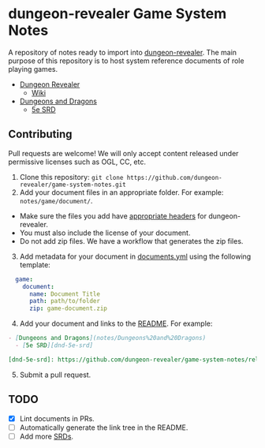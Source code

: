 # dungeon-revealer Game System Notes

A repository of notes ready to import into [dungeon-revealer](https://github.com/dungeon-revealer/dungeon-revealer/). The main purpose of this repository is to host system reference documents of role playing games.


- [Dungeon Revealer](notes/Dungeon%20Revealer/wiki)
  - [Wiki][dungeon-revealer-wiki]
- [Dungeons and Dragons](notes/Dungeons%20and%20Dragons)
  - [5e SRD][dnd-5e-srd]



## Contributing

Pull requests are welcome! We will only accept content released under permissive licenses such as OGL, CC, etc.

1. Clone this repository: `git clone https://github.com/dungeon-revealer/game-system-notes.git`
2. Add your document files in an appropriate folder. For example: `notes/game/document/`.
  - Make sure the files you add have [appropriate headers](https://github.com/dungeon-revealer/dungeon-revealer/wiki/Notes#importing-notes) for dungeon-revealer.
  - You must also include the license of your document.
  - Do not add zip files. We have a workflow that generates the zip files.
3. Add metadata for your document in [documents.yml](documents.yml) using the following template:
```YAML
  game:
    document:
      name: Document Title
      path: path/to/folder
      zip: game-document.zip
```
4. Add your document and links to the [README](README.md). For example:

```Markdown
- [Dungeons and Dragons](notes/Dungeons%20and%20Dragons)
  - [5e SRD][dnd-5e-srd]

[dnd-5e-srd]: https://github.com/dungeon-revealer/game-system-notes/releases/download/v0.2.0/dnd-5e-srd.zip
```
5. Submit a pull request.


## TODO

- [x] Lint documents in PRs.
- [ ] Automatically generate the link tree in the README.
- [ ] Add more [SRDs](https://www.dicegeeks.com/rpg-srds/).

[dnd-5e-srd]: https://github.com/dungeon-revealer/game-system-notes/releases/download/v0.2.0/dnd-5e-srd.zip
[dungeon-revealer-wiki]: https://github.com/dungeon-revealer/game-system-notes/releases/download/v0.2.0/dungeon-revealer-wiki.zip.zip